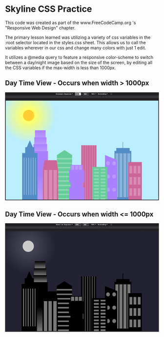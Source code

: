 <h1>Skyline CSS Practice</h1>
<p>This code was created as part of the www.FreeCodeCamp.org 's "Responsive Web Design" chapter.<br></p>


<p>The primary lesson learned was utilizing a variety of css variables in the :root selector located in the styles.css sheet. This allows us to call the variables wherever in our css and change many colors with just 1 edit.<br><p>

<p>It utilizes a @media query to feature a responsive color-scheme to switch between a day/night image based on the size of the screen, by editing all the CSS variables if the max-width is less than 1000px.<p>

<h2>Day Time View - Occurs when width > 1000px</h2>
<img src = "https://github.com/ThomasGuaetta/Skyline-CSS-Practice/blob/main/Docs/1001px.png">

<h2>Day Time View - Occurs when width <= 1000px</h2>
<img src = "https://github.com/ThomasGuaetta/Skyline-CSS-Practice/blob/main/Docs/1000px.png">

